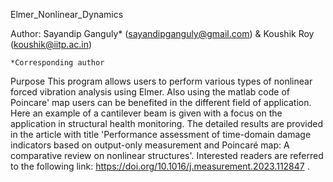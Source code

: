 Elmer_Nonlinear_Dynamics

Author: Sayandip Ganguly* (sayandipganguly@gmail.com) & Koushik Roy (koushik@iitp.ac.in)

    *Corresponding author

Purpose
This program allows users to perform various types of nonlinear forced vibration analysis using Elmer. Also using the matlab code of Poincare' map users can be benefited in the different field of application. Here an example of a cantilever beam is given with a focus on the application in structural health monitoring. The detailed results are provided in the article with title 'Performance assessment of time-domain damage indicators based on output-only measurement and Poincaré map: A comparative review on nonlinear structures'. Interested readers are referred to the following link: https://doi.org/10.1016/j.measurement.2023.112847 .

